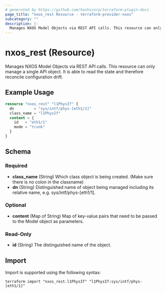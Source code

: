 ```yaml
---
# generated by https://github.com/hashicorp/terraform-plugin-docs
page_title: "nxos_rest Resource - terraform-provider-nxos"
subcategory: ""
description: |-
  Manages NXOS Model Objects via REST API calls. This resource can only manage a single API object. It is able to read the state and therefore reconcile configuration drift.
---
```


# nxos_rest (Resource)

Manages NXOS Model Objects via REST API calls. This resource can only manage a single API object. It is able to read the state and therefore reconcile configuration drift.

## Example Usage

```terraform
resource "nxos_rest" "l1PhysIf" {
  dn         = "sys/intf/phys-[eth1/1]"
  class_name = "l1PhysIf"
  content = {
    id   = "eth1/1"
    mode = "trunk"
  }
}
```

<!-- schema generated by tfplugindocs -->
## Schema

### Required

- **class_name** (String) Which class object is being created. (Make sure there is no colon in the classname)
- **dn** (String) Distinguished name of object being managed including its relative name, e.g. sys/intf/phys-[eth1/1].

### Optional

- **content** (Map of String) Map of key-value pairs that need to be passed to the Model object as parameters.

### Read-Only

- **id** (String) The distinguished name of the object.

## Import

Import is supported using the following syntax:

```shell
terraform import "nxos_rest.l1PhysIf" "l1PhysIf:sys/intf/phys-[eth1/1]"
```
